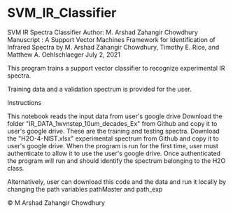 # SVM_IR_Classifier

SVM IR Spectra Classifier
Author: M. Arshad Zahangir Chowdhury
Manuscript : A Support Vector Machines Framework for Identification of Infrared Spectra
 by M. Arshad Zahangir Chowdhury, Timothy E. Rice, and Matthew A. Oehlschlaeger
July 2, 2021 

This program trains a support vector classifier to recognize experimental IR spectra.

Training data and a validation spectrum is provided for the user.

Instructions 

This notebook reads the input data from user's google drive
Download the folder "IR_DATA_1wvnstep_10um_decades_Ex" from Github and copy it to user's google drive. These are the training and testing spectra.
Download the "H2O-4-NIST.xlsx" experimental spectrum from Github and copy it to user's google drive.
When the program is run for the first time, user must authenticate to allow it to use the user's google drive.
Once authenticated the program will run and should identify the spectrum belonging to the H2O class.

Alternatively, user can download this code and the data and run it locally by changing the path variables pathMaster and path_exp

© M Arshad Zahangir Chowdhury
